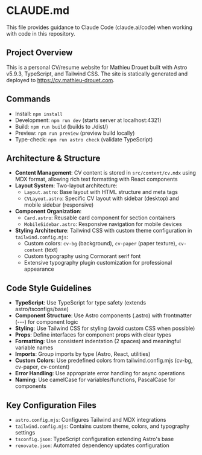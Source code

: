 # CLAUDE.md

This file provides guidance to Claude Code (claude.ai/code) when working with code in this repository.

## Project Overview
This is a personal CV/resume website for Mathieu Drouet built with Astro v5.9.3, TypeScript, and Tailwind CSS. The site is statically generated and deployed to https://cv.mathieu-drouet.com.

## Commands
- Install: `npm install`
- Development: `npm run dev` (starts server at localhost:4321)
- Build: `npm run build` (builds to ./dist/)
- Preview: `npm run preview` (preview build locally)
- Type-check: `npm run astro check` (validate TypeScript)

## Architecture & Structure
- **Content Management**: CV content is stored in `src/content/cv.mdx` using MDX format, allowing rich text formatting with React components
- **Layout System**: Two-layout architecture:
  - `Layout.astro`: Base layout with HTML structure and meta tags
  - `CVLayout.astro`: Specific CV layout with sidebar (desktop) and mobile sidebar (responsive)
- **Component Organization**:
  - `Card.astro`: Reusable card component for section containers
  - `MobileSidebar.astro`: Responsive navigation for mobile devices
- **Styling Architecture**: Tailwind CSS with custom theme configuration in `tailwind.config.mjs`:
  - Custom colors: `cv-bg` (background), `cv-paper` (paper texture), `cv-content` (text)
  - Custom typography using Cormorant serif font
  - Extensive typography plugin customization for professional appearance

## Code Style Guidelines
- **TypeScript**: Use TypeScript for type safety (extends astro/tsconfigs/base)
- **Component Structure**: Use Astro components (.astro) with frontmatter (---) for component logic
- **Styling**: Use Tailwind CSS for styling (avoid custom CSS when possible)
- **Props**: Define interfaces for component props with clear types
- **Formatting**: Use consistent indentation (2 spaces) and meaningful variable names
- **Imports**: Group imports by type (Astro, React, utilities)
- **Custom Colors**: Use predefined colors from tailwind.config.mjs (cv-bg, cv-paper, cv-content)
- **Error Handling**: Use appropriate error handling for async operations
- **Naming**: Use camelCase for variables/functions, PascalCase for components

## Key Configuration Files
- `astro.config.mjs`: Configures Tailwind and MDX integrations
- `tailwind.config.mjs`: Contains custom theme, colors, and typography settings
- `tsconfig.json`: TypeScript configuration extending Astro's base
- `renovate.json`: Automated dependency updates configuration